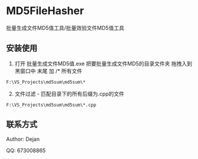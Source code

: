 # MD5FileHasher
批量生成文件MD5值工具/批量效验文件MD5值工具

## 安装使用
1) 打开 批量生成文件MD5值.exe 把要批量生成文件MD5的目录文件夹 拖拽入到黑窗口中 末尾 加 /* 所有文件
```
F:\VS_Projects\md5sum\md5sum\*
```
2) 文件过滤 - 匹配目录下的所有后缀为.cpp的文件
```
F:\VS_Projects\md5sum\md5sum\*.cpp
```
## 联系方式
Author: Dejan

QQ: 673008865
